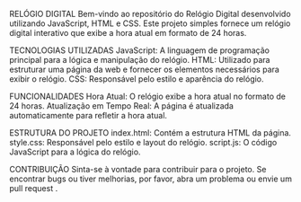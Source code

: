RELÓGIO DIGITAL
Bem-vindo ao repositório do Relógio Digital desenvolvido utilizando JavaScript, HTML e CSS. Este projeto simples fornece um relógio digital interativo que exibe a hora atual em formato de 24 horas.

TECNOLOGIAS UTILIZADAS
JavaScript: A linguagem de programação principal para a lógica e manipulação do relógio.
HTML: Utilizado para estruturar uma página da web e fornecer os elementos necessários para exibir o relógio.
CSS: Responsável pelo estilo e aparência do relógio.

FUNCIONALIDADES
Hora Atual: O relógio exibe a hora atual no formato de 24 horas.
Atualização em Tempo Real: A página é atualizada automaticamente para refletir a hora atual.

ESTRUTURA DO PROJETO
index.html: Contém a estrutura HTML da página.
style.css: Responsável pelo estilo e layout do relógio.
script.js: O código JavaScript para a lógica do relógio.

CONTRIBUIÇÃO
Sinta-se à vontade para contribuir para o projeto. Se encontrar bugs ou tiver melhorias, por favor, abra um problema ou envie um pull request .
